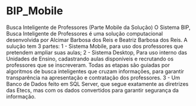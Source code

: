 # BIP_Mobile
Busca Inteligente de Professores (Parte Mobile da Solução) 
O Sistema BIP, Busca Inteligente de Professores é uma solução computacional desenvolvida por Alcimar Barbosa dos Reis e Beatriz Barbosa dos Reis. A sulução tem 3 partes:
1 - Sistema Mobile, para uso dos professores que pretendem ampliar suas aulas;
2 - Sistema Desktop, Para uso interno das Unidades de Ensino, cadastrando aulas disponíveis e recrutando os professores que se inscreveram.
Todas as etapas são guiadas por algoritmos de busca inteligentes que cruzam informações, para garantir transparência na apresentação e contratação dos professores.
3 - Um Banco de Dados feito em SQL Server, que segue exatamente as diretrizes das Etecs, mas com os dados convertidos para garantir segurança da informação.
